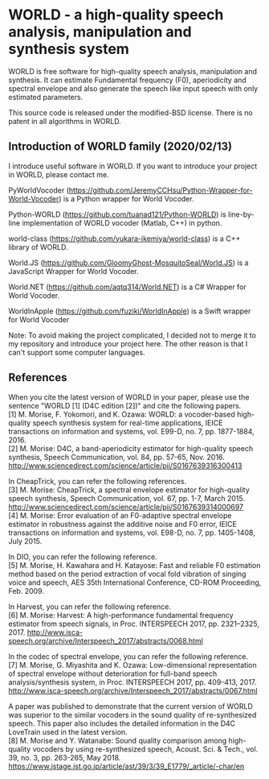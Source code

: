 # WORLD - a high-quality speech analysis, manipulation and synthesis system

WORLD is free software for high-quality speech analysis, manipulation and synthesis.
It can estimate Fundamental frequency (F0), aperiodicity and spectral envelope and also generate the speech like input speech with only estimated parameters.

This source code is released under the modified-BSD license.
There is no patent in all algorithms in WORLD.

## Introduction of WORLD family (2020/02/13)

I introduce useful software in WORLD. If you want to introduce your project in WORLD, please contact me.

PyWorldVocoder (https://github.com/JeremyCCHsu/Python-Wrapper-for-World-Vocoder) is a Python wrapper for World Vocoder.

Python-WORLD (https://github.com/tuanad121/Python-WORLD) is line-by-line implementation of WORLD vocoder (Matlab, C++) in python.

world-class (https://github.com/yukara-ikemiya/world-class) is a C++ library of WORLD.

World.JS (https://github.com/GloomyGhost-MosquitoSeal/World.JS) is a JavaScript Wrapper for World Vocoder.

World.NET (https://github.com/aqtq314/World.NET) is a C# Wrapper for World Vocoder.

WorldInApple (https://github.com/fuziki/WorldInApple) is a Swift wrapper for World Vocoder

Note: To avoid making the project complicated, I decided not to merge it to my repository and introduce your project here. The other reason is that I can't support some computer languages.

## References
When you cite the latest version of WORLD in your paper, please use the sentence "WORLD \[1\] (D4C edition [2])" and cite the following papers.  
[1] M. Morise, F. Yokomori, and K. Ozawa: WORLD: a vocoder-based high-quality speech synthesis system for real-time applications, IEICE transactions on information and systems, vol. E99-D, no. 7, pp. 1877-1884, 2016.  
[2] M. Morise: D4C, a band-aperiodicity estimator for high-quality speech synthesis, Speech Communication, vol. 84, pp. 57-65, Nov. 2016. http://www.sciencedirect.com/science/article/pii/S0167639316300413  

In CheapTrick, you can refer the following references.  
[3] M. Morise: CheapTrick, a spectral envelope estimator for high-quality speech synthesis, Speech Communication, vol. 67, pp. 1-7, March 2015. http://www.sciencedirect.com/science/article/pii/S0167639314000697  
[4] M. Morise: Error evaluation of an F0-adaptive spectral envelope estimator in robustness against the additive noise and F0 error, IEICE transactions on information and systems, vol. E98-D, no. 7, pp. 1405-1408, July 2015.  

In DIO, you can refer the following reference.  
[5] M. Morise, H. Kawahara and H. Katayose: Fast and reliable F0 estimation method based on the period extraction of vocal fold vibration of singing voice and speech, AES 35th International Conference, CD-ROM Proceeding, Feb. 2009.

In Harvest, you can refer the following reference.  
[6] M. Morise: Harvest: A high-performance fundamental frequency estimator from speech signals, in Proc. INTERSPEECH 2017, pp. 2321–2325, 2017. http://www.isca-speech.org/archive/Interspeech_2017/abstracts/0068.html

In the codec of spectral envelope, you can refer the following reference.  
[7] M. Morise, G. Miyashita and K. Ozawa: Low-dimensional representation of spectral envelope without deterioration for full-band speech analysis/synthesis system, in Proc. INTERSPEECH 2017, pp. 409-413, 2017. http://www.isca-speech.org/archive/Interspeech_2017/abstracts/0067.html

A paper was published to demonstrate that the current version of WORLD was superior to the similar vocoders in the sound quality of re-synthesized speech. This paper also includes the detailed information in the D4C LoveTrain used in the latest version.  
[8] M. Morise and Y. Watanabe: Sound quality comparison among high-quality vocoders by using re-synthesized speech, Acoust. Sci. & Tech., vol. 39, no. 3, pp. 263-265, May 2018. https://www.jstage.jst.go.jp/article/ast/39/3/39_E1779/_article/-char/en
